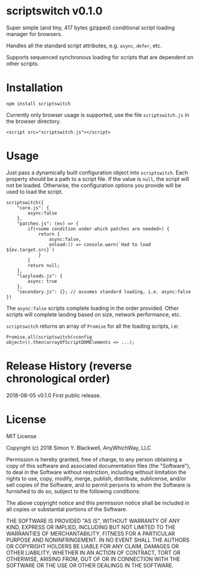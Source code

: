 # scriptswitch v0.1.0

Super simple (and tiny, 417 bytes gzipped) conditional script loading manager for browsers.

Handles all the standard script attributes, e.g. `async`, `defer`, etc.

Supports sequenced synchronous loading for scripts that are dependent on other scripts.

# Installation

`npm install scriptswitch`

Currently only browser usage is supported, use the file `scriptswitch.js` in the browser directory.

```
<script src="scriptswitch.js"></script>
```

# Usage

Just pass a dynamically built configuration object into `scriptswitch`. Each property should be a path to a script file.
If the value is `null`, the script will not be loaded. Otherwise, the configuration options you provide will be used to
load the script.

```
scriptswitch({
	"core.js": {
		async:false
	},
	"patches.js": (ev) => {
		if(<some condition under which patches are needed>) {
			return {
				async:false,
				onload:() => console.warn(`Had to load ${ev.target.src}`)
			}
		}
		return null;
	},
	"lazyloads.js": {
		async: true
	},
	"secondary.js": {}; // assumes standard loading, i.e. async:false
})
```

The `async:false` scripts complete loading in the order provided. Other scripts will complete laoding based on size, network performance, etc.

`scriptswitch` returns an array of `Promise` for all the loading scripts, i.e:

```
Promise.all(scriptswitch(<config object>)).then(arrayOfScriptDOMElements => ...);
```


# Release History (reverse chronological order)

2018-08-05 v0.1.0 First public release.

# License

MIT License

Copyright (c) 2018 Simon Y. Blackwell, AnyWhichWay, LLC

Permission is hereby granted, free of charge, to any person obtaining a copy
of this software and associated documentation files (the "Software"), to deal
in the Software without restriction, including without limitation the rights
to use, copy, modify, merge, publish, distribute, sublicense, and/or sell
copies of the Software, and to permit persons to whom the Software is
furnished to do so, subject to the following conditions:

The above copyright notice and this permission notice shall be included in all
copies or substantial portions of the Software.

THE SOFTWARE IS PROVIDED "AS IS", WITHOUT WARRANTY OF ANY KIND, EXPRESS OR
IMPLIED, INCLUDING BUT NOT LIMITED TO THE WARRANTIES OF MERCHANTABILITY,
FITNESS FOR A PARTICULAR PURPOSE AND NONINFRINGEMENT. IN NO EVENT SHALL THE
AUTHORS OR COPYRIGHT HOLDERS BE LIABLE FOR ANY CLAIM, DAMAGES OR OTHER
LIABILITY, WHETHER IN AN ACTION OF CONTRACT, TORT OR OTHERWISE, ARISING FROM,
OUT OF OR IN CONNECTION WITH THE SOFTWARE OR THE USE OR OTHER DEALINGS IN THE
SOFTWARE.